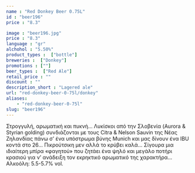 ```yaml
---
name : "Red Donkey Beer 0.75L"
id : "beer196"
price : "8.3"

image : "beer196.jpg"
price : "8.3"
language : "gr"
alchohol : "5.50%"
product_types :  ["bottle"]
breweries :  ["Donkey"]
promotions : [""]
beer_types :  ["Red Ale"]
retail_price : ""
discount : ""
description_short : "Lagered ale"
url: "red-donkey-beer-0-75l/donkey"
aliases: 
    - "red-donkey-beer-0-75l"
slug: "beer196"
---
```


Στρογγυλή, αρωματική και πυκνή... Λυκίσκοι από την Σλοβενία (Aurora &amp; Styrian golding) συνδιάζονται με τους Citra &amp; Nelson Sauvin της Νέας Ζηλανδίας πάνω σ’ ένα υπόστρωμα βύνης Munich και μας δίνουν ένα IBU κοντά στο 26... Πικρούτσικη μεν αλλά το κρύβει καλά... Σίγουρα μια ιδιαίτερη μπίρα «φαγητού» που ζητάει ένα ψηλό και μεγάλο ποτήρι κρασιού για ν’ ανάδειξη τον εκρηκτικό αρωματικό της χαρακτήρα... Αλκοόλη: 5.5-5.7% vol.